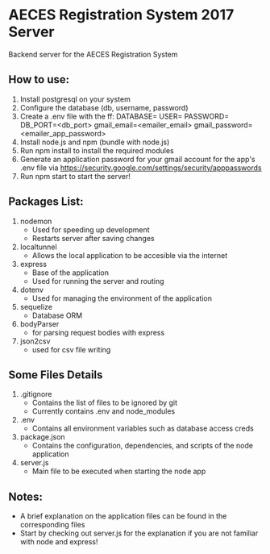# AECES Registration System 2017 Server
Backend server for the AECES Registration System

## How to use:
1. Install postgresql on your system
2. Configure the database (db, username, password)
3. Create a .env file with the ff:
	DATABASE=<db>
	USER=<username>
	PASSWORD=<password>
	DB_PORT=<db_port>
	gmail_email=<emailer_email>
	gmail_password=<emailer_app_password>
4. Install node.js and npm (bundle with node.js)
5. Run npm install to install the required modules
6. Generate an application password for your gmail account for the app's .env file via https://security.google.com/settings/security/apppasswords
7. Run npm start to start the server!

## Packages List:
1. nodemon
	* Used for speeding up development
	* Restarts server after saving changes
2. localtunnel
	* Allows the local application to be accesible via the internet
3. express
	* Base of the application
	* Used for running the server and routing
4. dotenv
	* Used for managing the environment of the application
5. sequelize
	* Database ORM
6. bodyParser
	* for parsing request bodies with express
7. json2csv
	* used for csv file writing


## Some Files Details
1. .gitignore
	* Contains the list of files to be ignored by git
	* Currently contains .env and node_modules
2. .env
	* Contains all environment variables such as database access creds
3. package.json
	* Contains the configuration, dependencies, and scripts of the node application
4. server.js
	* Main file to be executed when starting the node app

## Notes:
* A brief explanation on the application files can be found in the corresponding files
* Start by checking out server.js for the explanation if you are not familiar with node and express!